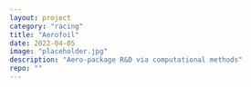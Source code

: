 ```yaml
---
layout: project
category: "racing"
title: "Aerofoil"
date: 2022-04-05
image: "placeholder.jpg"
description: "Aero-package R&D via computational methods"
repo: ""
---
```


